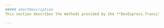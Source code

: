 ```yaml
---
##### shortDescription
This section describes the methods provided by the **DevExpress.TransitionExecutor** object.

---
```

